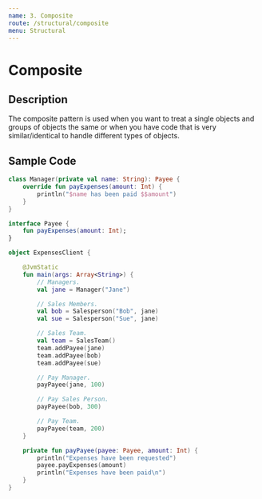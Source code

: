 ```yaml
---
name: 3. Composite
route: /structural/composite
menu: Structural
---
```


# Composite

## Description

The composite pattern is used when you want to treat a single objects and groups of objects the same or when you have code that is very similar/identical to handle different types of objects.

## Sample Code

```kotlin
class Manager(private val name: String): Payee {
    override fun payExpenses(amount: Int) {
        println("$name has been paid $$amount")
    }
}
```

```kotlin
interface Payee {
    fun payExpenses(amount: Int);
}
```

```kotlin
object ExpensesClient {

    @JvmStatic
    fun main(args: Array<String>) {
        // Managers.
        val jane = Manager("Jane")

        // Sales Members.
        val bob = Salesperson("Bob", jane)
        val sue = Salesperson("Sue", jane)

        // Sales Team.
        val team = SalesTeam()
        team.addPayee(jane)
        team.addPayee(bob)
        team.addPayee(sue)

        // Pay Manager.
        payPayee(jane, 100)

        // Pay Sales Person.
        payPayee(bob, 300)

        // Pay Team.
        payPayee(team, 200)
    }

    private fun payPayee(payee: Payee, amount: Int) {
        println("Expenses have been requested")
        payee.payExpenses(amount)
        println("Expenses have been paid\n")
    }
}
```
